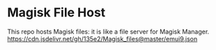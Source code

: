 # Magisk File Host
This repo hosts Magisk files: it is like a file server for Magisk Manager.
https://cdn.jsdelivr.net/gh/135e2/Magisk_files@master/emui9.json
